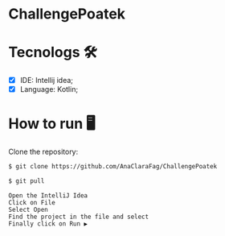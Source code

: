 # ChallengePoatek

# Tecnologs  🛠️

- [x] IDE: Intellij idea;
- [x] Language: Kotlin;

# How to run 🖥️


Clone the repository:

```bash
$ git clone https://github.com/AnaClaraFag/ChallengePoatek
```

```bash
$ git pull 
```


```
Open the IntelliJ Idea
Click on File
Select Open 
Find the project in the file and select
Finally click on Run ▶


```

